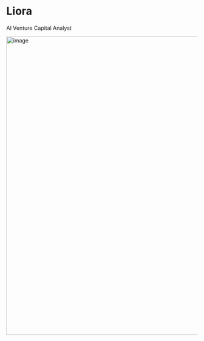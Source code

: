 # Liora
AI Venture Capital Analyst

<img width="1422" height="787" alt="image" src="https://github.com/user-attachments/assets/ab73b3b4-14b5-4b3b-8c18-0683f8938b22" />

